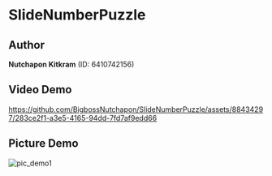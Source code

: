# SlideNumberPuzzle

## Author
  **Nutchapon Kitkram** (ID: 6410742156)

## Video Demo

https://github.com/BigbossNutchapon/SlideNumberPuzzle/assets/88434297/283ce2f1-a3e5-4165-94dd-7fd7af9edd66



## Picture Demo
![pic_demo1](https://github.com/BigbossNutchapon/SlideNumberPuzzle/assets/88434297/fe53f01a-b14b-4988-98c4-e332254677d0)

